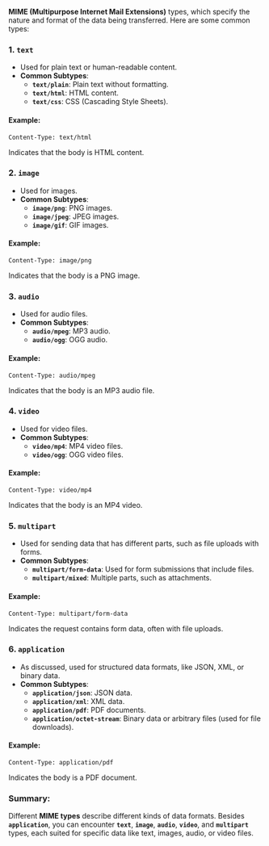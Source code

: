 **MIME (Multipurpose Internet Mail Extensions)** types, which specify the nature and format of the data being transferred. Here are some common types:

### 1. **`text`**

- Used for plain text or human-readable content.
- **Common Subtypes**:
    - **`text/plain`**: Plain text without formatting.
    - **`text/html`**: HTML content.
    - **`text/css`**: CSS (Cascading Style Sheets).

#### Example:

```HTTP
Content-Type: text/html
```

Indicates that the body is HTML content.

### 2. **`image`**

- Used for images.
- **Common Subtypes**:
    - **`image/png`**: PNG images.
    - **`image/jpeg`**: JPEG images.
    - **`image/gif`**: GIF images.

#### Example:
```HTTP
Content-Type: image/png
```

Indicates that the body is a PNG image.

### 3. **`audio`**

- Used for audio files.
- **Common Subtypes**:
    - **`audio/mpeg`**: MP3 audio.
    - **`audio/ogg`**: OGG audio.

#### Example:

```HTTP
Content-Type: audio/mpeg
```

Indicates that the body is an MP3 audio file.

### 4. **`video`**

- Used for video files.
- **Common Subtypes**:
    - **`video/mp4`**: MP4 video files.
    - **`video/ogg`**: OGG video files.

#### Example:

```HTTP
Content-Type: video/mp4
```

Indicates that the body is an MP4 video.

### 5. **`multipart`**

- Used for sending data that has different parts, such as file uploads with forms.
- **Common Subtypes**:
    - **`multipart/form-data`**: Used for form submissions that include files.
    - **`multipart/mixed`**: Multiple parts, such as attachments.

#### Example:

```HTTP
Content-Type: multipart/form-data
```

Indicates the request contains form data, often with file uploads.

### 6. **`application`**

- As discussed, used for structured data formats, like JSON, XML, or binary data.
- **Common Subtypes**:
    - **`application/json`**: JSON data.
    - **`application/xml`**: XML data.
    - **`application/pdf`**: PDF documents.
    - **`application/octet-stream`**: Binary data or arbitrary files (used for file downloads).

#### Example:

```HTTP
Content-Type: application/pdf
```

Indicates the body is a PDF document.

### Summary:

Different **MIME types** describe different kinds of data formats. Besides **`application`**, you can encounter **`text`**, **`image`**, **`audio`**, **`video`**, and **`multipart`** types, each suited for specific data like text, images, audio, or video files.